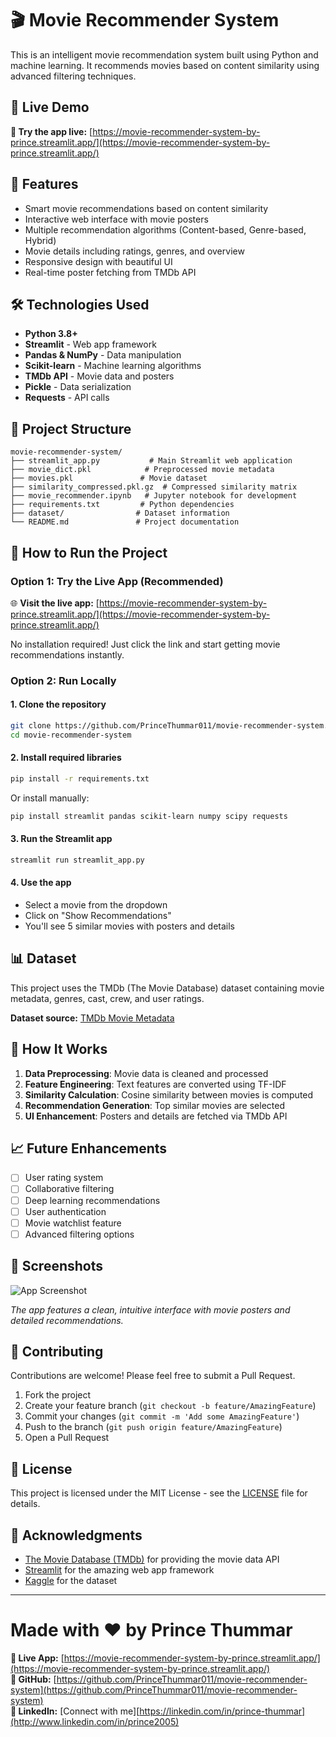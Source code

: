 # 🎬 Movie Recommender System

This is an intelligent movie recommendation system built using Python and machine learning. It recommends movies based on content similarity using advanced filtering techniques.

## 🌟 Live Demo
**🚀 Try the app live:** [https://movie-recommender-system-by-prince.streamlit.app/](https://movie-recommender-system-by-prince.streamlit.app/)

## 📌 Features

- Smart movie recommendations based on content similarity
- Interactive web interface with movie posters
- Multiple recommendation algorithms (Content-based, Genre-based, Hybrid)
- Movie details including ratings, genres, and overview
- Responsive design with beautiful UI
- Real-time poster fetching from TMDb API

## 🛠️ Technologies Used

- **Python 3.8+**
- **Streamlit** - Web app framework
- **Pandas & NumPy** - Data manipulation
- **Scikit-learn** - Machine learning algorithms
- **TMDb API** - Movie data and posters
- **Pickle** - Data serialization
- **Requests** - API calls

## 📁 Project Structure

```
movie-recommender-system/
├── streamlit_app.py           # Main Streamlit web application
├── movie_dict.pkl            # Preprocessed movie metadata
├── movies.pkl               # Movie dataset
├── similarity_compressed.pkl.gz  # Compressed similarity matrix
├── movie_recommender.ipynb   # Jupyter notebook for development
├── requirements.txt         # Python dependencies
├── dataset/                # Dataset information
└── README.md               # Project documentation
```

## 🚀 How to Run the Project

### Option 1: Try the Live App (Recommended)
🌐 **Visit the live app:** [https://movie-recommender-system-by-prince.streamlit.app/](https://movie-recommender-system-by-prince.streamlit.app/)

No installation required! Just click the link and start getting movie recommendations instantly.

### Option 2: Run Locally

#### 1. Clone the repository
```bash
git clone https://github.com/PrinceThummar011/movie-recommender-system.git
cd movie-recommender-system
```

#### 2. Install required libraries
```bash
pip install -r requirements.txt
```

Or install manually:
```bash
pip install streamlit pandas scikit-learn numpy scipy requests
```

#### 3. Run the Streamlit app
```bash
streamlit run streamlit_app.py
```

#### 4. Use the app
- Select a movie from the dropdown
- Click on "Show Recommendations"  
- You'll see 5 similar movies with posters and details

## 📊 Dataset
This project uses the TMDb (The Movie Database) dataset containing movie metadata, genres, cast, crew, and user ratings.

**Dataset source:** [TMDb Movie Metadata](https://www.kaggle.com/datasets/tmdb/tmdb-movie-metadata)

## 🤖 How It Works

1. **Data Preprocessing**: Movie data is cleaned and processed
2. **Feature Engineering**: Text features are converted using TF-IDF
3. **Similarity Calculation**: Cosine similarity between movies is computed
4. **Recommendation Generation**: Top similar movies are selected
5. **UI Enhancement**: Posters and details are fetched via TMDb API

## 📈 Future Enhancements

- [ ] User rating system
- [ ] Collaborative filtering
- [ ] Deep learning recommendations
- [ ] User authentication
- [ ] Movie watchlist feature
- [ ] Advanced filtering options

## 📸 Screenshots

![App Screenshot](https://via.placeholder.com/800x400/4CAF50/white?text=Movie+Recommender+App)

*The app features a clean, intuitive interface with movie posters and detailed recommendations.*

## 🤝 Contributing

Contributions are welcome! Please feel free to submit a Pull Request.

1. Fork the project
2. Create your feature branch (`git checkout -b feature/AmazingFeature`)
3. Commit your changes (`git commit -m 'Add some AmazingFeature'`)
4. Push to the branch (`git push origin feature/AmazingFeature`)
5. Open a Pull Request

## 📝 License

This project is licensed under the MIT License - see the [LICENSE](LICENSE) file for details.

## 🙏 Acknowledgments

- [The Movie Database (TMDb)](https://www.themoviedb.org/) for providing the movie data API
- [Streamlit](https://streamlit.io/) for the amazing web app framework
- [Kaggle](https://www.kaggle.com/) for the dataset

---

# Made with ❤️ by Prince Thummar
**🔗 Live App:** [https://movie-recommender-system-by-prince.streamlit.app/](https://movie-recommender-system-by-prince.streamlit.app/)  
**📱 GitHub:** [https://github.com/PrinceThummar011/movie-recommender-system](https://github.com/PrinceThummar011/movie-recommender-system)  
**💼 LinkedIn:** [Connect with me][https://linkedin.com/in/prince-thummar](http://www.linkedin.com/in/prince2005)
